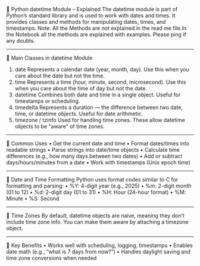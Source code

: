 📅 Python datetime Module – Explained
The datetime module is part of Python’s standard library and is used to work with dates and times. It provides classes and methods for manipulating dates, times, and timestamps.
Note: All the Methods are not explained in the read me file.In the Notebook all the methods are explained with examples. Please ping if any doubts.
________________________________________
🔸 Main Classes in datetime Module
1.	date
Represents a calendar date (year, month, day).
Use this when you care about the date but not the time.
2.	time
Represents a time (hour, minute, second, microsecond).
Use this when you care about the time of day but not the date.
3.	datetime
Combines both date and time in a single object.
Useful for timestamps or scheduling.
4.	timedelta
Represents a duration — the difference between two date, time, or datetime objects.
Useful for date arithmetic.
5.	timezone / tzinfo
Used for handling time zones. These allow datetime objects to be "aware" of time zones.
________________________________________
🔸 Common Uses
•	Get the current date and time
•	Format dates/times into readable strings
•	Parse strings into date/time objects
•	Calculate time differences (e.g., how many days between two dates)
•	Add or subtract days/hours/minutes from a date
•	Work with timestamps (Unix epoch time)

________________________________________
🔸 Date and Time Formatting
Python uses format codes similar to C for formatting and parsing:
•	%Y: 4-digit year (e.g., 2025)
•	%m: 2-digit month (01 to 12)
•	%d: 2-digit day (01 to 31)
•	%H: Hour (24-hour format)
•	%M: Minute
•	%S: Second
________________________________________
🔸 Time Zones
By default, datetime objects are naive, meaning they don’t include time zone info.
You can make them aware by attaching a timezone object.
________________________________________
🔸 Key Benefits
•	Works well with scheduling, logging, timestamps
•	Enables date math (e.g., “what is 7 days from now?”)
•	Handles daylight saving and time zone conversions when needed



